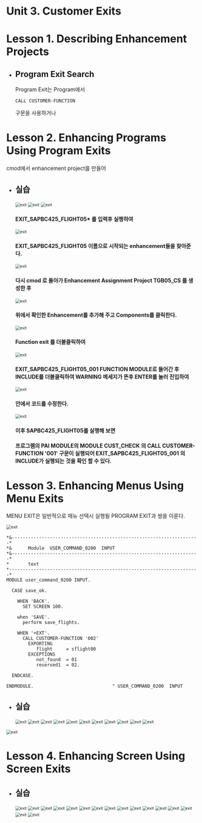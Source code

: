 # Unit 3. Customer Exits









# Lesson 1. Describing Enhancement Projects

















* ## Program Exit Search

  Program Exit는 Program에서 

  ```ABAP
  CALL CUSTOMER-FUNCTION
  ```

  구문을 사용하거나



# Lesson 2. Enhancing Programs Using Program Exits



cmod에서 enhancement project를 만들어



* ## 실습

  <img src="img/exit1.png" alt="exit" style="zoom:75%;" />

  <img src="img/exit2.png" alt="exit" style="zoom:75%;" />

  <img src="img/exit3.png" alt="exit" style="zoom:75%;" />

  #### EXIT_SAPBC425_FLIGHT05* 를 입력후 실행하여

  <img src="img/exit4.png" alt="exit" style="zoom:75%;" />

  #### EXIT_SAPBC425_FLIGHT05 이름으로 시작되는 enhancement들을 찾아준다.

  <img src="img/exit5.png" alt="exit" style="zoom:75%;" />

  #### 다시 cmod 로 돌아가 Enhancement Assignment Project TGB05_CS 를 생성한 후 

  <img src="img/exit6.png" alt="exit" style="zoom:75%;" />

  #### 위에서 확인한 Enhancement를 추가해 주고 Components를 클릭한다.

  <img src="img/exit7.png" alt="exit" style="zoom:75%;" />

  #### Function exit 를 더블클릭하여

  <img src="img/exit8.png" alt="exit" style="zoom:75%;" />

  #### EXIT_SAPBC425_FLIGHT05_001 FUNCTION MODULE로 들어간 후 INCLUDE를 더블클릭하여  WARNING 메세지가 뜬후 ENTER를 눌러 진입하여 

  <img src="img/exit9.png" alt="exit" style="zoom:75%;" />

  #### 안에서 코드를 수정한다.

  <img src="img/exit10.png" alt="exit" style="zoom:75%;" />

  #### 이후 SAPBC425_FLIGHT05를 실행해 보면 

  #### 프로그램의 PAI MODULE의 MODULE CUST_CHECK 의 CALL CUSTOMER-FUNCTION '001' 구문이 실행되어  EXIT_SAPBC425_FLIGHT05_001 의 INCLUDE가 실행되는 것을 확인 할 수 있다.

  

# Lesson 3. Enhancing Menus Using Menu Exits

MENU EXIT은 일반적으로 메뉴 선택시 실행될 PROGRAM EXIT과 쌍을 이룬다.

<img src="img/exit11.png" alt="exit" style="zoom:75%;" />

```ABAP
*&---------------------------------------------------------------------*
*&      Module  USER_COMMAND_0200  INPUT
*&---------------------------------------------------------------------*
*       text
*----------------------------------------------------------------------*
MODULE user_command_0200 INPUT.

  CASE save_ok.

    WHEN 'BACK'.
      SET SCREEN 100.

    when 'SAVE'.
      perform save_flights.

    WHEN '+EXT'.
      CALL CUSTOMER-FUNCTION '002'
        EXPORTING
           flight     = sflight00
        EXCEPTIONS
           not_found  = 01
           reserved1  = 02.

  ENDCASE.

ENDMODULE.                             " USER_COMMAND_0200  INPUT
```

* ## 실습

  <img src="img/exit12.png" alt="exit" style="zoom:75%;" />

  <img src="img/exit13.png" alt="exit" style="zoom:75%;" />

  <img src="img/exit14.png" alt="exit" style="zoom:75%;" />

  <img src="img/exit15.png" alt="exit" style="zoom:75%;" />

  <img src="img/exit16.png" alt="exit" style="zoom:75%;" />

  <img src="img/exit17.png" alt="exit" style="zoom:75%;" />

  <img src="img/exit18.png" alt="exit" style="zoom:75%;" />

  <img src="img/exit19.png" alt="exit" style="zoom:75%;" />

  <img src="img/exit20.png" alt="exit" style="zoom:75%;" />

  <img src="img/exit21.png" alt="exit" style="zoom:75%;" />

  <img src="img/exit22.png" alt="exit" style="zoom:75%;" />

  

  

<img src="img/exit.png" alt="exit" style="zoom:75%;" />

# Lesson 4. Enhancing Screen Using Screen Exits

* ## 실습 

  <img src="img/exit23.png" alt="exit" style="zoom:75%;" />

  <img src="img/exit24.png" alt="exit" style="zoom:75%;" />

  <img src="img/exit25.png" alt="exit" style="zoom:75%;" />

  <img src="img/exit26.png" alt="exit" style="zoom:75%;" />

  <img src="img/exit27.png" alt="exit" style="zoom:75%;" />

  <img src="img/exit28.png" alt="exit" style="zoom:75%;" />

  <img src="img/exit29.png" alt="exit" style="zoom:75%;" />

  <img src="img/exit30.png" alt="exit" style="zoom:75%;" />

  <img src="img/exit31.png" alt="exit" style="zoom:75%;" />

  <img src="img/exit32.png" alt="exit" style="zoom:75%;" />

  <img src="img/exit33.png" alt="exit" style="zoom:75%;" />

  <img src="img/exit34.png" alt="exit" style="zoom:75%;" />

  <img src="img/exit35.png" alt="exit" style="zoom:75%;" />

  <img src="img/exit36.png" alt="exit" style="zoom:75%;" />

  <img src="img/exit37.png" alt="exit" style="zoom:75%;" />

  <img src="img/exit38.png" alt="exit" style="zoom:75%;" />

  

